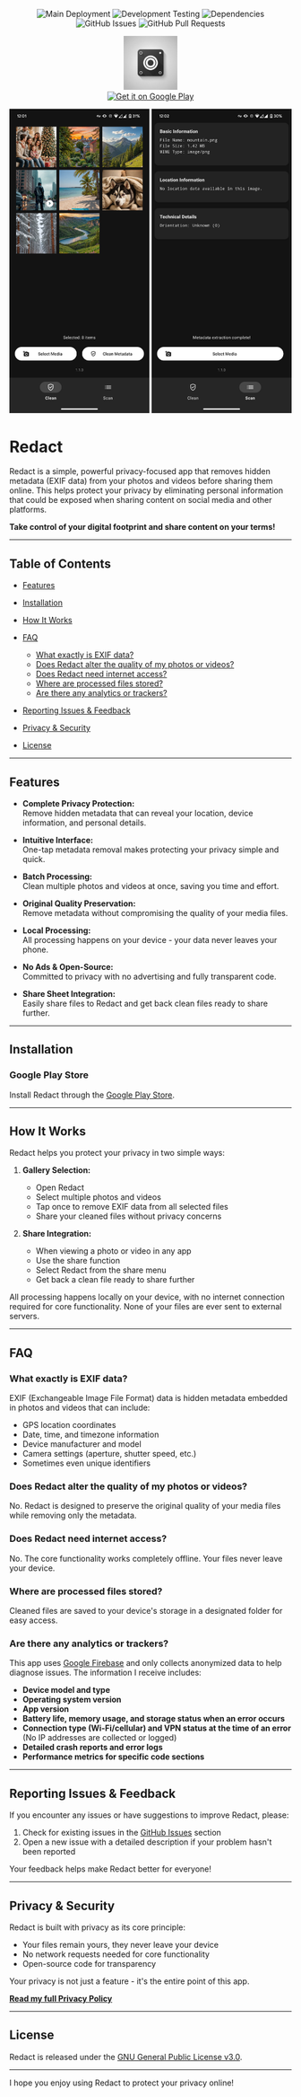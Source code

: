 <p align="center">
  <img src="https://img.shields.io/github/actions/workflow/status/doubleangels/redact/.github/workflows/deploy.yml?label=Deployment%20Pipeline&style=for-the-badge" alt="Main Deployment">
  <img src="https://img.shields.io/github/actions/workflow/status/doubleangels/redact/.github/workflows/test-dev.yml?label=Development%20Testing&style=for-the-badge" alt="Development Testing">
  <img src="https://img.shields.io/librariesio/github/doubleangels/redact?label=Dependencies&style=for-the-badge" alt="Dependencies">
  <img src="https://img.shields.io/github/issues/doubleangels/redact?label=GitHub%20Issues&style=for-the-badge" alt="GitHub Issues">
  <img src="https://img.shields.io/github/issues-pr/doubleangels/redact?label=GitHub%20Pull%20Requests&style=for-the-badge" alt="GitHub Pull Requests">
</p>

<p align="center">
  <img src="icons/web/icon.png" alt="Redact Icon" width="96">
  <br>
  <a href="https://play.google.com/store/apps/details?id=com.doubleangels.redact">
    <img src="https://play.google.com/intl/en_us/badges/static/images/badges/en_badge_web_generic.png" alt="Get it on Google Play" height="48">
  </a>
</p>

<p align="center">
  <img src="fastlane/metadata/android/en-US/images/phoneScreenshots/1.png" alt="Screenshot of Redact" width="250">
  <img src="fastlane/metadata/android/en-US/images/phoneScreenshots/3.png" alt="Screenshot of Redact" width="250">
</p>

# Redact

Redact is a simple, powerful privacy-focused app that removes hidden metadata (EXIF data) from your photos and videos before sharing them online. This helps protect your privacy by eliminating personal information that could be exposed when sharing content on social media and other platforms.

**Take control of your digital footprint and share content on your terms!**

---

## Table of Contents

- [Features](#features)
- [Installation](#installation)
- [How It Works](#how-it-works)

- [FAQ](#faq)

  - [What exactly is EXIF data?](#what-is-exif-data)
  - [Does Redact alter the quality of my photos or videos?](#quality-preservation)
  - [Does Redact need internet access?](#internet-access)
  - [Where are processed files stored?](#file-storage)
  - [Are there any analytics or trackers?](#analytics-tracking)

- [Reporting Issues & Feedback](#reporting-issues--feedback)
- [Privacy & Security](#privacy--security)
- [License](#license)

---

## Features

- **Complete Privacy Protection:**  
  Remove hidden metadata that can reveal your location, device information, and personal details.

- **Intuitive Interface:**  
  One-tap metadata removal makes protecting your privacy simple and quick.

- **Batch Processing:**  
  Clean multiple photos and videos at once, saving you time and effort.

- **Original Quality Preservation:**  
  Remove metadata without compromising the quality of your media files.

- **Local Processing:**  
  All processing happens on your device - your data never leaves your phone.

- **No Ads & Open-Source:**  
  Committed to privacy with no advertising and fully transparent code.

- **Share Sheet Integration:**  
  Easily share files to Redact and get back clean files ready to share further.

---

## Installation

### Google Play Store

Install Redact through the [Google Play Store](https://play.google.com/store/apps/details?id=com.doubleangels.redact).

---

## How It Works

Redact helps you protect your privacy in two simple ways:

1. **Gallery Selection:**

   - Open Redact
   - Select multiple photos and videos
   - Tap once to remove EXIF data from all selected files
   - Share your cleaned files without privacy concerns

2. **Share Integration:**
   - When viewing a photo or video in any app
   - Use the share function
   - Select Redact from the share menu
   - Get back a clean file ready to share further

All processing happens locally on your device, with no internet connection required for core functionality. None of your files are ever sent to external servers.

---

## FAQ

### <a id="what-is-exif-data"></a>What exactly is EXIF data?

EXIF (Exchangeable Image File Format) data is hidden metadata embedded in photos and videos that can include:

- GPS location coordinates
- Date, time, and timezone information
- Device manufacturer and model
- Camera settings (aperture, shutter speed, etc.)
- Sometimes even unique identifiers

### <a id="quality-preservation"></a>Does Redact alter the quality of my photos or videos?

No. Redact is designed to preserve the original quality of your media files while removing only the metadata.

### <a id="internet-access"></a>Does Redact need internet access?

No. The core functionality works completely offline. Your files never leave your device.

### <a id="file-storage"></a>Where are processed files stored?

Cleaned files are saved to your device's storage in a designated folder for easy access.

### <a id="analytics-tracking"></a>Are there any analytics or trackers?

This app uses [Google Firebase](https://firebase.google.com) and only collects anonymized data to help diagnose issues. The information I receive includes:

- **Device model and type**
- **Operating system version**
- **App version**
- **Battery life, memory usage, and storage status when an error occurs**
- **Connection type (Wi-Fi/cellular) and VPN status at the time of an error** (No IP addresses are collected or logged)
- **Detailed crash reports and error logs**
- **Performance metrics for specific code sections**

---

## Reporting Issues & Feedback

If you encounter any issues or have suggestions to improve Redact, please:

1. Check for existing issues in the [GitHub Issues](https://github.com/doubleangels/redact/issues) section
2. Open a new issue with a detailed description if your problem hasn't been reported

Your feedback helps make Redact better for everyone!

---

## Privacy & Security

Redact is built with privacy as its core principle:

- Your files remain yours, they never leave your device
- No network requests needed for core functionality
- Open-source code for transparency

Your privacy is not just a feature - it's the entire point of this app.

**[Read my full Privacy Policy](https://doubleangels.github.io/privacypolicy/redact.html)**

---

## License

Redact is released under the [GNU General Public License v3.0](LICENSE).

---

I hope you enjoy using Redact to protect your privacy online!
